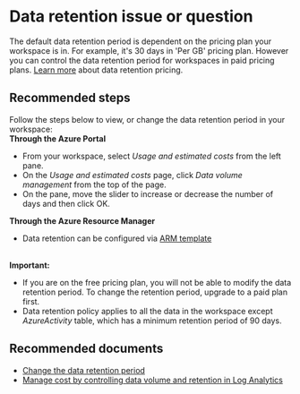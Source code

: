 
<properties
pageTitle="Data retention issue or question"
description="Data retention issue or question"
service="microsoft.operationalinsights"
resource="workspaces"
symptomID=""
infoBubbleText=""
authors="yossiy"
displayorder=""
selfHelpType="resource"
supportTopicIds="32612455"
resourceTags=""
productPesIds="15725"
cloudEnvironments="Public, Fairfax"
/>

# Data retention issue or question
The default data retention period is dependent on the pricing plan your workspace is in. For example, it's 30 days in 'Per GB' pricing plan. However you can control the data retention period for workspaces in paid pricing plans. [Learn more](https://azure.microsoft.com/pricing/details/monitor/) about data retention pricing.

## **Recommended steps**
Follow the steps below to view, or change the data retention period in your workspace:<br>
**Through the Azure Portal**<br>
* From your workspace, select *Usage and estimated costs* from the left pane.
* On the *Usage and estimated costs* page, click *Data volume management* from the top of the page.
* On the pane, move the slider to increase or decrease the number of days and then click OK.<br>

**Through the Azure Resource Manager**<br>
* Data retention can be configured via [ARM template](https://docs.microsoft.com/azure/log-analytics/log-analytics-template-workspace-configuration#configure-a-log-analytics-workspace)<br><br>

**Important:**<br>
* If you are on the free pricing plan, you will not be able to modify the data retention period. To change the retention period, upgrade to a paid plan first.
* Data retention policy applies to all the data in the workspace except *AzureActivity* table, which has a minimum retention period of 90 days.<br>
## **Recommended documents**<br>
* [Change the data retention period](https://docs.microsoft.com/azure/log-analytics/log-analytics-manage-cost-storage#change-the-data-retention-period)
* [Manage cost by controlling data volume and retention in Log Analytics](https://docs.microsoft.com/azure/log-analytics/log-analytics-manage-cost-storage)